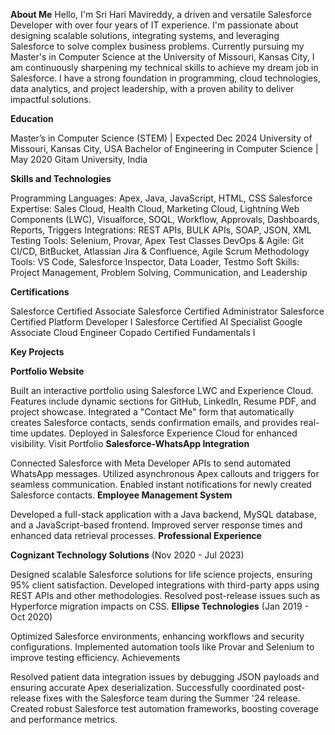 **About Me**
Hello, I'm Sri Hari Mavireddy, a driven and versatile Salesforce Developer with over four years of IT experience. I'm passionate about designing scalable solutions, integrating systems, and leveraging Salesforce to solve complex business problems. Currently pursuing my Master's in Computer Science at the University of Missouri, Kansas City, I am continuously sharpening my technical skills to achieve my dream job in Salesforce. I have a strong foundation in programming, cloud technologies, data analytics, and project leadership, with a proven ability to deliver impactful solutions.

**Education**

Master’s in Computer Science (STEM) | Expected Dec 2024
University of Missouri, Kansas City, USA
Bachelor of Engineering in Computer Science | May 2020
Gitam University, India

**Skills and Technologies**

Programming Languages: Apex, Java, JavaScript, HTML, CSS
Salesforce Expertise: Sales Cloud, Health Cloud, Marketing Cloud, Lightning Web Components (LWC), Visualforce, SOQL, Workflow, Approvals, Dashboards, Reports, Triggers
Integrations: REST APIs, BULK APIs, SOAP, JSON, XML
Testing Tools: Selenium, Provar, Apex Test Classes
DevOps & Agile: Git CI/CD, BitBucket, Atlassian Jira & Confluence, Agile Scrum Methodology
Tools: VS Code, Salesforce Inspector, Data Loader, Testmo
Soft Skills: Project Management, Problem Solving, Communication, and Leadership

**Certifications**

Salesforce Certified Associate
Salesforce Certified Administrator
Salesforce Certified Platform Developer I
Salesforce Certified AI Specialist
Google Associate Cloud Engineer
Copado Certified Fundamentals I

**Key Projects**

**Portfolio Website**

Built an interactive portfolio using Salesforce LWC and Experience Cloud.
Features include dynamic sections for GitHub, LinkedIn, Resume PDF, and project showcase.
Integrated a "Contact Me" form that automatically creates Salesforce contacts, sends confirmation emails, and provides real-time updates.
Deployed in Salesforce Experience Cloud for enhanced visibility.
Visit Portfolio
**Salesforce-WhatsApp Integration**

Connected Salesforce with Meta Developer APIs to send automated WhatsApp messages.
Utilized asynchronous Apex callouts and triggers for seamless communication.
Enabled instant notifications for newly created Salesforce contacts.
**Employee Management System**

Developed a full-stack application with a Java backend, MySQL database, and a JavaScript-based frontend.
Improved server response times and enhanced data retrieval processes.
**Professional Experience**

**Cognizant Technology Solutions** (Nov 2020 - Jul 2023)

Designed scalable Salesforce solutions for life science projects, ensuring 95% client satisfaction.
Developed integrations with third-party apps using REST APIs and other methodologies.
Resolved post-release issues such as Hyperforce migration impacts on CSS.
**Ellipse Technologies** (Jan 2019 - Oct 2020)

Optimized Salesforce environments, enhancing workflows and security configurations.
Implemented automation tools like Provar and Selenium to improve testing efficiency.
Achievements

Resolved patient data integration issues by debugging JSON payloads and ensuring accurate Apex deserialization.
Successfully coordinated post-release fixes with the Salesforce team during the Summer '24 release.
Created robust Salesforce test automation frameworks, boosting coverage and performance metrics.
